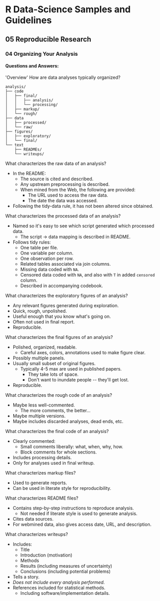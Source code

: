 # R Data-Science Samples and Guidelines
## 05 Reproducible Research
### 04 Organizing Your Analysis
#### Questions and Answers:


'Overview'
How are data analyses typically organized?

```
analysis/
├── code
│   ├── final/
│   │   ├── analysis/
│   │   └── processing/
│   ├── markup/
│   └── rough/
├── data
│   ├── processed/
│   └── raw/
├── figures/
│   ├── exploratory/
│   └── final/
└── text
    ├── READMEs/
    └── writeups/
```



What characterizes the raw data of an analysis?

- In the README:
    - The source is cited and described.
    - Any upstream preprocessing is described.
    - When mined from the Web, the following are provided:
        - The URL used to access the raw data.
        - The date the data was accessed.
- Following the tidy-data rule, it has not been altered since obtained.



What characterizes the processed data of an analysis?

- Named so it's easy to see which script generated which processed data.
    - The script -> data mapping is described in README.
- Follows tidy rules:
    - One table per file.
    - One variable per column.
    - One observation per row.
    - Related tables associated via join columns.
    - Missing data coded with `NA`.
    - Censored data coded with `NA`, and also with `T` in added `censored` column.
    - Described in accompanying codebook.



What characterizes the exploratory figures of an analysis?

- Any relevant figures generated during exploration.
- Quick, rough, unpolished.
- Useful enough that you know what's going on.
- Often not used in final report.
- Reproducible.



What characterizes the final figures of an analysis?

- Polished, organized,  readable.
    - Careful axes, colors, annotations used to make figure clear.
- Possibly multiple panels.
- Usually small subset of original figures.
    - Typically 4-5 max are used in published papers.
        - They take lots of space.
        - Don't want to inundate people -- they'll get lost.
- Reproducible.



What characterizes the rough code of an analysis?

- Maybe less well-commented.
    - The more comments, the better...
- Maybe multiple versions.
- Maybe includes discarded analyses, dead ends, etc.



What characterizes the final code of an analysis?

- Clearly commented:
    - Small comments liberally: what, when, why, how.
    - Block comments for whole sections.
- Includes processing details.
- Only for analyses used in final writeup.



What characterizes markup files?

- Used to generate reports.
- Can be used in literate style for reproducibility.



What characterizes README files?

- Contains step-by-step instructions to reproduce analysis.
    - Not needed if literate style is used to generate analysis.
- Cites data sources.
- For webmined data, also gives access date, URL, and description.



What characterizes writeups?

- Includes:
    - Title
    - Introduction (motivation)
    - Methods
    - Results (including measures of uncertainty)
    - Conclusions (including potential problems)
- Tells a story.
- _Does not include every analysis performed._
- References included for statistical methods.
    - Including software/implementation details.
